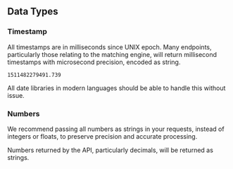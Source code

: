 ## Data Types

### Timestamp

All timestamps are in milliseconds since UNIX epoch. Many endpoints, particularly those relating to the matching engine, will return millisecond timestamps with microsecond precision, encoded as string.

`1511482279491.739`

All date libraries in modern languages should be able to handle this without issue.

### Numbers

We recommend passing all numbers as strings in your requests, instead of integers or floats, to preserve precision and accurate processing.

Numbers returned by the API, particularly decimals, will be returned as strings.